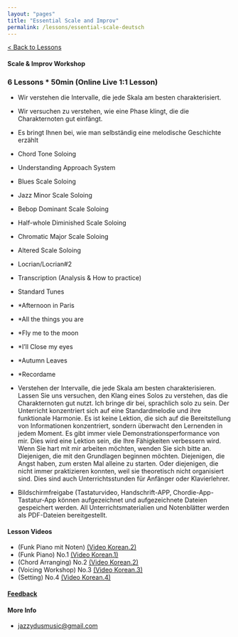 ```yaml
---
layout: "pages"
title: "Essential Scale and Improv"
permalink: /lessons/essential-scale-deutsch
---
```

<a href="/lessons">< Back to Lessons</a>

#### Scale & Improv Workshop
### 6 Lessons * 50min (Online Live 1:1 Lesson)

- Wir verstehen die Intervalle, die jede Skala am besten charakterisiert. 
- Wir versuchen zu verstehen, wie eine Phase klingt, die die Charakternoten gut einfängt.  

- Es bringt Ihnen bei, wie man selbständig eine melodische Geschichte erzählt


- 	Chord Tone Soloing
-   Understanding Approach System 
- 	Blues Scale Soloing
- 	Jazz Minor Scale Soloing 
- 	Bebop Dominant Scale Soloing
- 	Half-whole Diminished Scale Soloing
- 	Chromatic Major Scale Soloing 
- 	Altered Scale Soloing 
-   Locrian/Locrian#2
- 	Transcription (Analysis & How to practice)
-   Standard Tunes

  - *Afternoon in Paris
  - *All the things you are
  - *Fly me to the moon
  - *I’ll Close my eyes
  - *Autumn Leaves
  - *Recordame 

- Verstehen der Intervalle, die jede Skala am besten charakterisieren. Lassen Sie uns versuchen, den Klang eines Solos zu verstehen, das die Charakternoten gut nutzt. Ich bringe dir bei, sprachlich solo zu sein. Der Unterricht konzentriert sich auf eine Standardmelodie und ihre funktionale Harmonie. Es ist keine Lektion, die sich auf die Bereitstellung von Informationen konzentriert, sondern überwacht den Lernenden in jedem Moment. Es gibt immer viele Demonstrationsperformance von mir. Dies wird eine Lektion sein, die Ihre Fähigkeiten verbessern wird. Wenn Sie hart mit mir arbeiten möchten, wenden Sie sich bitte an. Diejenigen, die mit den Grundlagen beginnen möchten. Diejenigen, die Angst haben, zum ersten Mal alleine zu starten. Oder diejenigen, die nicht immer praktizieren konnten, weil sie theoretisch nicht organisiert sind. Dies sind auch Unterrichtsstunden für Anfänger oder Klavierlehrer.


- Bildschirmfreigabe (Tastaturvideo, Handschrift-APP, Chordie-App-Tastatur-App können aufgezeichnet und aufgezeichnete Dateien gespeichert werden. All Unterrichtsmaterialien und Notenblätter werden als PDF-Dateien bereitgestellt.


#### Lesson Videos 
- (Funk Piano mit Noten) 
    <a href="https://youtu.be/SaeBq5GyAEw" target="_blank"> (Video Korean.2)</a> 
- (Funk Piano) No.1 
    <a href="https://youtu.be/93QkhEATEMc"
    target="_blank"> (Video Korean.1)</a>  
- (Chord Arranging) No.2
    <a href="https://youtu.be/peX0o5pAD2Q" target="_blank"> (Video Korean.2)</a>
- (Voicing Workshop) No.3
    <a href="https://youtu.be/hi-q-cANOEc" target="_blank"> (Video Korean.3)</a>
- (Setting) No.4
    <a href="https://youtu.be/AVtyd8GAnoM" target="_blank"> (Video Korean.4)</a>

#### <a href="https://jjmusic-online.github.io/assets/images/photo13.jpg">Feedback</a>

  
#### More Info
- jazzydusmusic@gmail.com 






